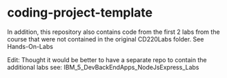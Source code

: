 # coding-project-template

In addition, this repository also contains code from the first 2 labs from the course that were not contained in the original CD220Labs folder.
See Hands-On-Labs

Edit: Thought it would be better to have a separate repo to contain the additional labs see:
IBM_5_DevBackEndApps_NodeJsExpress_Labs
